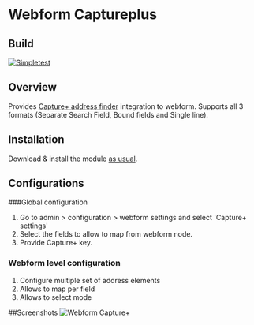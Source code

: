 # Webform Captureplus

## Build

[![Simpletest](https://travis-ci.org/vijaycs85/webform_captureplus.svg?branch=6.x-1.x)](https://travis-ci.org/vijaycs85/webform_captureplus)

## Overview
Provides [Capture+ address finder](http://www.pcapredict.com/en-gb/address-capture-software/) integration to webform. Supports all 3 formats (Separate Search Field, Bound fields and Single line).

## Installation

Download & install the module [as usual](https://www.drupal.org/documentation/install/modules-themes/modules-5-6).

## Configurations

###Global configuration
1. Go to admin > configuration > webform settings and select 'Capture+ settings'
2. Select the fields to allow to map from webform node.
3. Provide Capture+ key.

### Webform level configuration

1. Configure multiple set of address elements
2. Allows to map per field
3. Allows to select mode

##Screenshots
![Webform Capture+](https://www.drupal.org/files/project-images/webform-captureplus.png)
